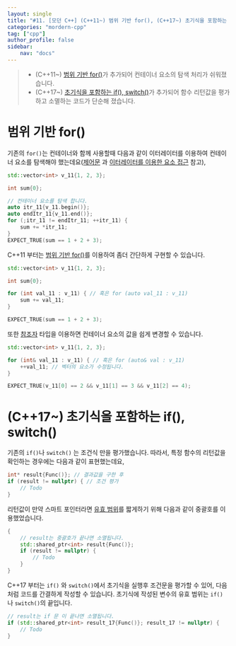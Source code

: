 ```yaml
---
layout: single
title: "#11. [모던 C++] (C++11~) 범위 기반 for(), (C++17~) 초기식을 포함하는 if(), switch()"
categories: "mordern-cpp"
tag: ["cpp"]
author_profile: false
sidebar: 
    nav: "docs"
---
```


> * (C++11~)  [범위 기반 for()](https://tango1202.github.io/mordern-cpp/mordern-cpp-statements/#%EB%B2%94%EC%9C%84-%EA%B8%B0%EB%B0%98-for)가 추가되어 컨테이너 요소의 탐색 처리가 쉬워졌습니다.
> * (C++17~) [초기식을 포함하는 if(), switch()](https://tango1202.github.io/mordern-cpp/mordern-cpp-statements/#c17-%EC%B4%88%EA%B8%B0%EC%8B%9D%EC%9D%84-%ED%8F%AC%ED%95%A8%ED%95%98%EB%8A%94-if-switch)가 추가되어 함수 리턴값을 평가하고 소멸하는 코드가 단순해 졌습니다.

# 범위 기반 for()

기존의 `for()`는 컨테이너와 함께 사용할때 다음과 같이 이터레이터를 이용하여 컨테이너 요소를 탐색해야 했는데요([제어문](https://tango1202.github.io/classic-cpp-guide/classic-cpp-guide-statements/) 과 [이터레이터를 이용한 요소 접근](https://tango1202.github.io/classic-cpp-stl/classic-cpp-stl-iterator/#%EC%9D%B4%ED%84%B0%EB%A0%88%EC%9D%B4%ED%84%B0%EB%A5%BC-%EC%9D%B4%EC%9A%A9%ED%95%9C-%EC%9A%94%EC%86%8C-%EC%A0%91%EA%B7%BC) 참고),

```cpp
std::vector<int> v_11{1, 2, 3};

int sum{0};

// 컨테이너 요소를 탐색 합니다.
auto itr_11{v_11.begin()};
auto endItr_11{v_11.end()};
for (;itr_11 != endItr_11; ++itr_11) {
    sum += *itr_11;
}
EXPECT_TRUE(sum == 1 + 2 + 3);
```

C++11 부터는  [범위 기반 for()](https://tango1202.github.io/mordern-cpp/mordern-cpp-statements/#%EB%B2%94%EC%9C%84-%EA%B8%B0%EB%B0%98-for)를 이용하여 좀더 간단하게 구현할 수 있습니다.

```cpp
std::vector<int> v_11{1, 2, 3};

int sum{0};

for (int val_11 : v_11) { // 혹은 for (auto val_11 : v_11)
    sum += val_11;
}

EXPECT_TRUE(sum == 1 + 2 + 3);
```

또한 [참조자](https://tango1202.github.io/classic-cpp-guide/classic-cpp-guide-pointer-reference/#%EC%95%88%EC%A0%95%EC%A0%81%EC%9D%B8-%EC%B0%B8%EC%A1%B0%EC%9E%90) 타입을 이용하면 컨테이너 요소의 값을 쉽게 변경할 수 있습니다.

```cpp
std::vector<int> v_11{1, 2, 3};

for (int& val_11 : v_11) { // 혹은 for (auto& val : v_11)
    ++val_11; // 벡터의 요소가 수정됩니다.
}

EXPECT_TRUE(v_11[0] == 2 && v_11[1] == 3 && v_11[2] == 4);
```

# (C++17~) 초기식을 포함하는 if(), switch()

기존의 `if()`나 `switch()` 는 조건식 만을 평가했습니다. 따라서, 특정 함수의 리턴값을 확인하는 경우에는 다음과 같이 표현했는데요,

```cpp
int* result{Func()}; // 결과값을 구한 후
if (result != nullptr) { // 조건 평가
    // Todo
}
```

리턴값이 만약 스마트 포인터라면 [유효 범위](https://tango1202.github.io/classic-cpp-guide/classic-cpp-guide-scope/)를 짧게하기 위해 다음과 같이 중괄호를 이용했었습니다.

```cpp
{ 
    // result는 중괄호가 끝나면 소멸됩니다.
    std::shared_ptr<int> result{Func()};
    if (result != nullptr) {
        // Todo
    }
}
```

C++17 부터는 `if()` 와 `switch()`에서 초기식을 실행후 조건문을 평가할 수 있어, 다음처럼 코드를 간결하게 작성할 수 있습니다. 초기식에 작성된 변수의 유효 범위는 `if()` 나 `switch()`의 끝입니다.

```cpp
// result는 if 문 이 끝나면 소멸됩니다.
if (std::shared_ptr<int> result_17{Func()}; result_17 != nullptr) {
    // Todo
}
```

